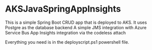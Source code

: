 # AKSJavaSpringAppInsights

This is a simple Spring Boot CRUD app that is deployed to AKS. 
It uses Postgre as the database backend
A simple JMS integration with Azure Service Bus
App Insights integration via the codeless attach

Everything you need is in the deployscript.ps1 powershell file.

